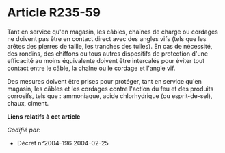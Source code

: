 # Article R235-59

Tant en service qu'en magasin, les câbles, chaînes de charge ou cordages ne doivent pas être en contact direct avec des
angles vifs (tels que les arêtes des pierres de taille, les tranches des tuiles). En cas de nécessité, des rondins, des
chiffons ou tous autres dispositifs de protection d'une efficacité au moins équivalente doivent être intercalés pour éviter
tout contact entre le câble, la chaîne ou le cordage et l'angle vif.

Des mesures doivent être prises pour protéger, tant en service qu'en magasin, les câbles et les cordages contre l'action du
feu et des produits corrosifs, tels que : ammoniaque, acide chlorhydrique (ou esprit-de-sel), chaux, ciment.

**Liens relatifs à cet article**

_Codifié par_:

  - Décret n°2004-196 2004-02-25
